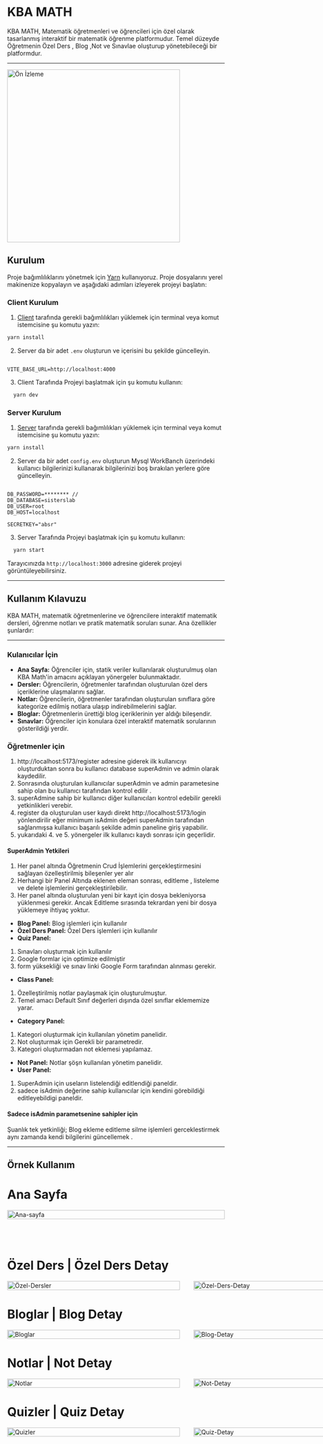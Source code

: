 # KBA MATH

KBA MATH, Matematik öğretmenleri ve öğrencileri için özel olarak tasarlanmış interaktif bir matematik öğrenme platformudur. Temel düzeyde Öğretmenin Özel Ders , Blog ,Not ve Sınavlae oluşturup yönetebileceği bir platformdur.

---

<a href="https://www.youtube.com/watch?v=rF2likJegIg">
  <img src="./file/youtube.png" alt="Ön İzleme" width="400" height="400">
</a>


## Kurulum

Proje bağımlılıklarını yönetmek için [Yarn](https://yarnpkg.com/) kullanıyoruz. Proje dosyalarını yerel makinenize kopyalayın ve aşağıdaki adımları izleyerek projeyi başlatın:

### Client Kurulum

1. [Client](./client/) tarafında gerekli bağımlılıkları yüklemek için terminal veya komut istemcisine şu komutu yazın:

```bash
yarn install
```

2. Server da bir adet `.env` oluşturun ve içerisini bu şekilde güncelleyin.

```plaintext

VITE_BASE_URL=http://localhost:4000
```

3. Client Tarafında Projeyi başlatmak için şu komutu kullanın:

```bash
  yarn dev
```

### Server Kurulum

1. [Server](./server/) tarafında gerekli bağımlılıkları yüklemek için terminal veya komut istemcisine şu komutu yazın:

```bash
yarn install
```

2. Server da bir adet `config.env` oluşturun Mysql WorkBanch üzerindeki kullanıcı bilgilerinizi kullanarak bilgilerinizi boş bırakılan yerlere göre güncelleyin.

```plaintext

DB_PASSWORD=******** //
DB_DATABASE=sisterslab
DB_USER=root
DB_HOST=localhost

SECRETKEY="absr"
```

3. Server Tarafında Projeyi başlatmak için şu komutu kullanın:

```bash
  yarn start
```

Tarayıcınızda `http://localhost:3000` adresine giderek projeyi görüntüleyebilirsiniz.

---

## Kullanım Kılavuzu

KBA MATH, matematik öğretmenlerine ve öğrencilere interaktif matematik dersleri, öğrenme notları ve pratik matematik soruları sunar. Ana özellikler şunlardır:

---

### Kulanıcılar İçin

- **Ana Sayfa:** Öğrenciler için, statik veriler kullanılarak oluşturulmuş olan KBA Math'in amacını açıklayan yönergeler bulunmaktadır.
- **Dersler:** Öğrencilerin, öğretmenler tarafından oluşturulan özel ders içeriklerine ulaşmalarını sağlar.
- **Notlar:** Öğrencilerin, öğretmenler tarafından oluşturulan sınıflara göre kategorize edilmiş notlara ulaşıp indirebilmelerini sağlar.
- **Bloglar:** Öğretmenlerin ürettiği blog içeriklerinin yer aldığı bileşendir.
- **Sınavlar:** Öğrenciler için konulara özel interaktif matematik sorularının gösterildiği yerdir.

### Öğretmenler için

1. http://localhost:5173/register adresine giderek ilk kullanıcıyı oluşturduktan sonra bu kullanıcı database superAdmin ve admin olarak kaydedilir.
2. Sonrasında oluşturulan kullanıcılar superAdmin ve admin parametesine sahip olan bu kullanıcı tarafından kontrol edilir .
3. superAdmine sahip bir kullanıcı diğer kullanıcıları kontrol edebilir gerekli yetkinlikleri verebir.
4. register da oluşturulan user kaydı direkt http://localhost:5173/login yönlendirilir eğer minimum isAdmin değeri superAdmin tarafından sağlanmışsa kullanıcı başarılı şekilde admin paneline giriş yapabilir.
5. yukarıdaki 4. ve 5. yönergeler ilk kullanıcı kaydı sonrası için geçerlidir.

#### SuperAdmin Yetkileri

1. Her panel altında Öğretmenin Crud İşlemlerini gerçekleştirmesini sağlayan özelleştirilmiş bileşenler yer alır
2. Herhangi bir Panel Altında eklenen eleman sonrası, editleme , listeleme ve delete işlemlerini gerçekleştirilebilir.
3. Her panel altında oluşturulan yeni bir kayıt için dosya bekleniyorsa yüklenmesi gerekir. Ancak Editleme sırasında tekrardan yeni bir dosya yüklemeye ihtiyaç yoktur.

- **Blog Panel:** Blog işlemleri için kullanılır
- **Özel Ders Panel:** Özel Ders işlemleri için kullanılır
- **Quiz Panel:**

1. Sınavları oluşturmak için kullanılır
2. Google formlar için optimize edilmiştir
3. form yüksekliği ve sınav linki Google Form tarafından alınması gerekir.

- **Class Panel:**

1. Özelleştirilmiş notlar paylaşmak için oluşturulmuştur.
2. Temel amacı Default Sınıf değerleri dışında özel sınıflar eklememize yarar.

- **Category Panel:**

1. Kategori oluşturmak için kullanılan yönetim panelidir.
2. Not oluşturmak için Gerekli bir parametredir.
3. Kategori oluşturmadan not eklemesi yapılamaz.

- **Not Panel:** Notlar şöşn kullanılan yönetim panelidir.
- **User Panel:**

1. SuperAdmin için useların listelendiği editlendiği paneldir.
2. sadece isAdmin değerine sahip kullanıcılar için kendini görebildiği editleyebildigi paneldir.

#### Sadece isAdmin parametsenine sahipler için

Şuanlık tek yetkinliği; Blog ekleme editleme silme işlemleri gerceklestirmek aynı zamanda kendi bilgilerini güncellemek .

---
## Örnek Kullanım 



 <h1> Ana Sayfa </h1>
<div style="display: flex; flex-direction: row; width: 100% ; gap: 2rem">
 <img src="./file/ana-sayfa.png" alt="Ana-sayfa"  style="width:100% ; height:100%; object-fit: cover;">
</div>
<br/><br/><br/>
<h1> Özel Ders | Özel Ders Detay </h1>
<div style="display: flex; flex-direction: row;  width: 100% ; gap: 2rem"> 
<img src="./file/özel-ders.png" alt="Özel-Dersler"  style="width:400px ; height:100%; object-fit: cover;">  
<img src="./file/o-d.png" alt="Özel-Ders-Detay"  style="width:400px ; height:100%; object-fit: cover;"> 
 </div> 

<h1> Bloglar | Blog Detay </h1>
<div style="display: flex; flex-direction: row;  width: 100% ; gap: 2rem"> 
<img src="./file/bloglar.png" alt="Bloglar"  style="width:400px ; height:100%; object-fit: cover;">  
<img src="./file/blog-detay.png" alt="Blog-Detay"  style="width:400px ; height:100%; object-fit: cover;"> 
 </div> 

<h1> Notlar | Not Detay </h1>
<div style="display: flex; flex-direction: row;  width: 100% ; gap: 2rem"> 
<img src="./file/not-1.png" alt="Notlar"  style="width:400px ; height:100%; object-fit: cover;">  
<img src="./file/not-detay.png" alt="Not-Detay"  style="width:400px ; height:100%; object-fit: cover;"> 
 </div> 

<h1> Quizler | Quiz Detay </h1>
<div style="display: flex; flex-direction: row;  width: 100% ; gap: 2rem"> 
<img src="./file/quizler.png" alt="Quizler"  style="width:400px ; height:100%; object-fit: cover;">  
<img src="./file/quiz-detay.png" alt="Quiz-Detay"  style="width:400px ; height:100%; object-fit: cover;"> 
 </div> 





